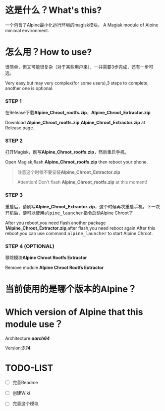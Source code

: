# 这是什么？What's this?
一个包含了Alpine最小化运行环境的magisk模块。
A Magiak module of Alpine minimal environment.
# 怎么用？How to use?
很简单，但又可能很复杂（对于某些用户来），一共需要3步完成，还有一步可选。

Very easy,but may very complex(for some users),3 steps to complete, another one is optional.

### STEP 1
在Release下载**Alpine_Chroot_rootfs.zip**，**Alpine_Chroot_Extractor.zip**

Download **Alpine_Chroot_rootfs.zip**,**Alpine_Chroot_Extractor.zip** at Release page.

### STEP 2
打开Magisk，刷写**Alpine_Chroot_rootfs.zip**，然后重启手机。

Open Magisk,flash **Alpine_Chroot_rootfs.zip** then reboot your phone.

> 注意这个时候不要安装**Alpine_Chroot_Extractor.zip**
>
> Attention! Don't flash **Alpine_Chroot_rootfs.zip** at this moment!

### STEP 3
重启后，请刷写**Alpine_Chroot_Extractor.zip**，这个时候再次重启手机，下一次开机后，便可以使用<kbd>alpine_launcher</kbd>指令启动Alpine Chroot了

After you reboot,you need flash another package **1Alpine_Chroot_Extractor.zip**,after flash,you need reboot again.After this reboot,you can use command <kbd>alpine_launcher</kbd> to start Alpine Chroot.

### STEP 4 (OPTIONAL)
移除模块**Alpine Chroot Rootfs Extractor**

Remove module **Alpine Chroot Rootfs Extractor**

# 当前使用的是哪个版本的Alpine？

# Which version of Alpine that this module use？
Architecture:***aarch64***

Version:***3.14***

# TODO-LIST
- [ ] 完善Readme

- [ ] 创建Wiki

- [ ] 完善这个模块
